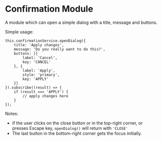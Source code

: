 # Confirmation Module

A module which can open a simple dialog with a title, message and buttons.

Simple usage:
```
this.confirmationService.openDialog({
    title: 'Apply changes',
    message: 'Do you really want to do this?',
    buttons: [{
        label: 'Cancel',
        key: 'CANCEL'
    }, {
        label: 'Apply',
        style: 'primary',
        key: 'APPLY'
    }]
}).subscribe((result) => {
    if (result === 'APPLY') {
        // apply changes here
    }
});
```

Notes:
- if the user clicks on the close button or in the top-right corner,
  or presses Escape key, `openDialog()` will return with `'CLOSE'`
- The last button in the bottom-right corner gets the focus initially.
